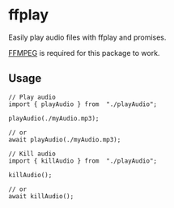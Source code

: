 # ffplay

Easily play audio files with ffplay and promises.

[FFMPEG](https://ffmpeg.org/) is required for this package to work.

## Usage

    // Play audio
    import { playAudio } from  "./playAudio";

    playAudio(./myAudio.mp3);

    // or
    await playAudio(./myAudio.mp3);

    // Kill audio
    import { killAudio } from  "./playAudio";

    killAudio();

    // or
    await killAudio();
